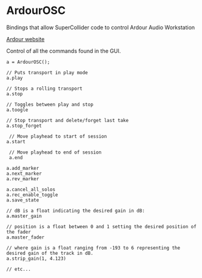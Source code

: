 # ArdourOSC

Bindings that allow SuperCollider code to control Ardour Audio Workstation

[Ardour website](https://ardour.org/)

Control of all the commands found in the GUI.

```supercollider
a = ArdourOSC();

// Puts transport in play mode
a.play

// Stops a rolling transport
a.stop	      

// Toggles between play and stop
a.toogle	    

// Stop transport and delete/forget last take
a.stop_forget  

 // Move playhead to start of session
a.start    

 // Move playhead to end of session
 a.end	     

a.add_marker
a.next_marker
a.rev_marker

a.cancel_all_solos
a.rec_enable_toggle
a.save_state

// dB is a float indicating the desired gain in dB:
a.master_gain 	

// position is a float between 0 and 1 setting the desired position of the fader
a.master_fader  

// where gain is a float ranging from -193 to 6 representing the desired gain of the track in dB.
a.strip_gain(1, 4.123)

// etc...
```
